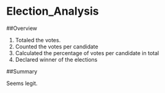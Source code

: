 # Election_Analysis

##Overview

1. Totaled the votes.
2. Counted the votes per candidate
3. Calculated the percentage of votes per candidate in total
4. Declared winner of the elections

##Summary

Seems legit.
